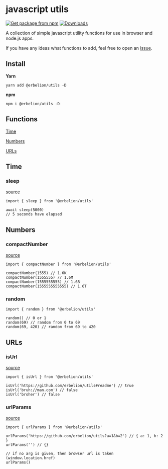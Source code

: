 # javascript utils

[![Get package from npm](https://img.shields.io/npm/v/@erbelion/utils?color=blue)](https://www.npmjs.com/package/@erbelion/utils) [![Downloads](https://img.shields.io/npm/dt/@erbelion/utils)](https://www.npmjs.com/package/@erbelion/utils)

A collection of simple javascript utility functions for use in browser and node.js apps.

If you have any ideas what functions to add, feel free to open an [issue](https://github.com/erbelion/utils/issues).

## Install
**Yarn**
```
yarn add @erbelion/utils -D
```
**npm**
```
npm i @erbelion/utils -D
```

## Functions

[Time](#Time)

[Numbers](#Numbers)

[URLs](#URLs)

## Time

### sleep
[source](https://stackoverflow.com/a/39914235/5827880)

```
import { sleep } from '@erbelion/utils'

await sleep(5000)
// 5 seconds have elapsed
```

## Numbers

### compactNumber
[source](https://stackoverflow.com/a/74112691/5827880)

```
import { compactNumber } from '@erbelion/utils'

compactNumber(1555) // 1.6K
compactNumber(1555555) // 1.6M
compactNumber(1555555555) // 1.6B
compactNumber(1555555555555) // 1.6T
```
### random

```
import { random } from '@erbelion/utils'

random() // 0 or 1
random(69) // random from 0 to 69
random(69, 420) // random from 69 to 420
```

## URLs

### isUrl
[source](https://stackoverflow.com/a/43467144/5827880)

```
import { isUrl } from '@erbelion/utils'

isUrl('https://github.com/erbelion/utils#readme') // true
isUrl('bruh://man.com') // false
isUrl('broher') // false
```

### urlParams
[source](https://stackoverflow.com/a/979995/5827880)

```
import { urlParams } from '@erbelion/utils'

urlParams('https://github.com/erbelion/utils?a=1&b=2') // { a: 1, b: 2 }
urlParams('') // {}

// if no arg is given, then browser url is taken (window.location.href)
urlParams()
```